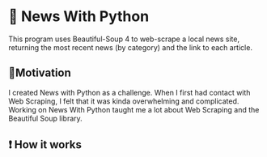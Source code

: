 # 📰 News With Python
This program uses Beautiful-Soup 4 to web-scrape a local news site, returning the most recent news (by category) and the link to each article.

## 🤔Motivation 
I created News with Python as a challenge. When I first had contact with Web Scraping, I felt that it was kinda overwhelming and complicated. Working on News With Python taught me a lot about Web Scraping and the Beautiful Soup library.

## ❗ How it works
